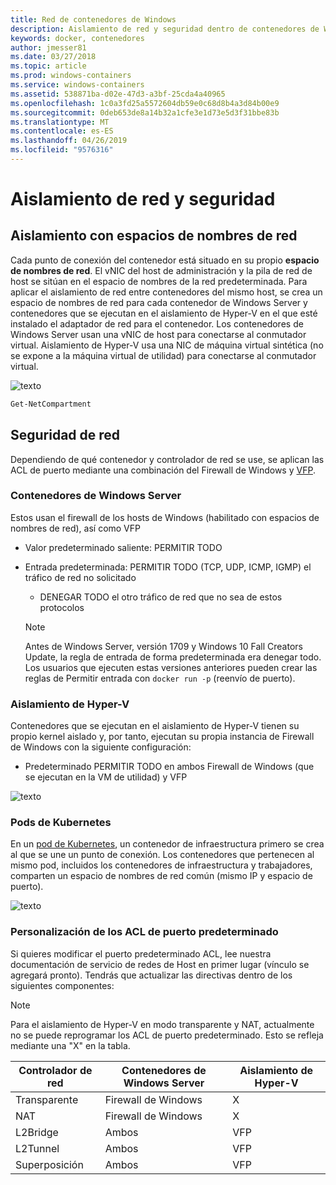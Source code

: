```yaml
---
title: Red de contenedores de Windows
description: Aislamiento de red y seguridad dentro de contenedores de Windows.
keywords: docker, contenedores
author: jmesser81
ms.date: 03/27/2018
ms.topic: article
ms.prod: windows-containers
ms.service: windows-containers
ms.assetid: 538871ba-d02e-47d3-a3bf-25cda4a40965
ms.openlocfilehash: 1c0a3fd25a5572604db59e0c68d8b4a3d84b00e9
ms.sourcegitcommit: 0deb653de8a14b32a1cfe3e1d73e5d3f31bbe83b
ms.translationtype: MT
ms.contentlocale: es-ES
ms.lasthandoff: 04/26/2019
ms.locfileid: "9576316"
---
```

# <a name="network-isolation-and-security"></a>Aislamiento de red y seguridad

## <a name="isolation-with-network-namespaces"></a>Aislamiento con espacios de nombres de red

Cada punto de conexión del contenedor está situado en su propio __espacio de nombres de red__. El vNIC del host de administración y la pila de red de host se sitúan en el espacio de nombres de la red predeterminada. Para aplicar el aislamiento de red entre contenedores del mismo host, se crea un espacio de nombres de red para cada contenedor de Windows Server y contenedores que se ejecutan en el aislamiento de Hyper-V en el que esté instalado el adaptador de red para el contenedor. Los contenedores de Windows Server usan una vNIC de host para conectarse al conmutador virtual. Aislamiento de Hyper-V usa una NIC de máquina virtual sintética (no se expone a la máquina virtual de utilidad) para conectarse al conmutador virtual.

![texto](media/network-compartment-visual.png)

```powershell
Get-NetCompartment
```

## <a name="network-security"></a>Seguridad de red

Dependiendo de qué contenedor y controlador de red se use, se aplican las ACL de puerto mediante una combinación del Firewall de Windows y [VFP](https://www.microsoft.com/en-us/research/project/azure-virtual-filtering-platform/).

### <a name="windows-server-containers"></a>Contenedores de Windows Server

Estos usan el firewall de los hosts de Windows (habilitado con espacios de nombres de red), así como VFP

* Valor predeterminado saliente: PERMITIR TODO
* Entrada predeterminada: PERMITIR TODO (TCP, UDP, ICMP, IGMP) el tráfico de red no solicitado
  * DENEGAR TODO el otro tráfico de red que no sea de estos protocolos

  >[!NOTE]
  >Antes de Windows Server, versión 1709 y Windows 10 Fall Creators Update, la regla de entrada de forma predeterminada era denegar todo. Los usuarios que ejecuten estas versiones anteriores pueden crear las reglas de Permitir entrada con ``docker run -p`` (reenvío de puerto).

### <a name="hyper-v-isolation"></a>Aislamiento de Hyper-V

Contenedores que se ejecutan en el aislamiento de Hyper-V tienen su propio kernel aislado y, por tanto, ejecutan su propia instancia de Firewall de Windows con la siguiente configuración:

* Predeterminado PERMITIR TODO en ambos Firewall de Windows (que se ejecutan en la VM de utilidad) y VFP

![texto](media/windows-firewall-containers.png)

### <a name="kubernetes-pods"></a>Pods de Kubernetes

En un [pod de Kubernetes](https://kubernetes.io/docs/concepts/workloads/pods/pod/), un contenedor de infraestructura primero se crea al que se une un punto de conexión. Los contenedores que pertenecen al mismo pod, incluidos los contenedores de infraestructura y trabajadores, comparten un espacio de nombres de red común (mismo IP y espacio de puerto).

![texto](media/pod-network-compartment.png)

### <a name="customizing-default-port-acls"></a>Personalización de los ACL de puerto predeterminado

Si quieres modificar el puerto predeterminado ACL, lee nuestra documentación de servicio de redes de Host en primer lugar (vínculo se agregará pronto). Tendrás que actualizar las directivas dentro de los siguientes componentes:

>[!NOTE]
>Para el aislamiento de Hyper-V en modo transparente y NAT, actualmente no se puede reprogramar los ACL de puerto predeterminado. Esto se refleja mediante una "X" en la tabla.

| Controlador de red | Contenedores de Windows Server | Aislamiento de Hyper-V  |
| -------------- |-------------------------- | ------------------- |
| Transparente | Firewall de Windows | X |
| NAT | Firewall de Windows | X |
| L2Bridge | Ambos | VFP |
| L2Tunnel | Ambos | VFP |
| Superposición  | Ambos | VFP |